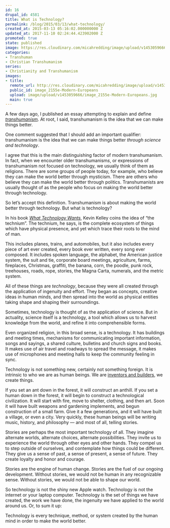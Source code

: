 ```yaml
---
id: 16
drupal_id: 4581
title: What is Technology?
permalink: /blog/2015/03/13/what-technology/
created_at: 2015-03-13 05:16:02.000000000 Z
updated_at: 2017-11-10 02:24:44.423902000 Z
promoted: true
state: published
image: https://res.cloudinary.com/micahredding/image/upload/v1453059666/image_2155e-Modern-Europeans.jpg
categories:
- Transhuman
- Christian Transhumanism
series:
- Christianity and Transhumanism
images:
- title: 
  remote_url: http://res.cloudinary.com/micahredding/image/upload/v1453059666/image_2155e-Modern-Europeans.jpg
  public_id: image_2155e-Modern-Europeans
  upload: image/upload/v1453059666/image_2155e-Modern-Europeans.jpg
  main: true
---
```

A few days ago, I published an essay attempting to explain and define *[transhumanism](http://micahredding.com/blog/2015/02/27/what-transhumanism-and-why-should-christians-care)*. At root, I said, transhumanism is the idea that we can make things better. 

One comment suggested that I should add an important qualifier: transhumanism is the idea that we can make things better *through science and technology*.

I agree that this is the main distinguishing factor of modern transhumanism. In fact, when we encounter older transhumanism*s*, or expressions of transhumanism not focused on technology, we usually think of them as religions. There are some groups of people today, for example, who believe they can make the world better through mysticism. There are others who believe they can make the world better through politics. Transhumanists are usually thought of as the people who focus on making the world better through technology.

So let’s accept this definition. Transhumanism is about making the world better through technology. But what is technology?

In his book *[What Technology Wants](http://www.amazon.com/gp/product/0143120174/ref=as_li_tl?ie=UTF8&camp=1789&creative=390957&creativeASIN=0143120174&linkCode=as2&tag=micahredding-20&linkId=ZFNQ74OKDJHPR7TA)*, Kevin Kelley coins the idea of “the technium”. The technium, he says, is the complete ecosystem of things which have physical presence, and yet which trace their roots to the mind of man. 

This includes planes, trains, and automobiles, but it also includes every piece of art ever created, every book ever written, every song ever composed. It includes spoken language, the alphabet, the American justice system, the suit and tie, corporate board meetings, agriculture, farms, fireplaces, Christmas, graffiti, the banana, corn, the poodle, punk rock, treehouses, roads, rope, stories, the Magna Carta, numerals, and the metric system.

All of these things are *technology*, because they were all created through the application of ingenuity and effort. They began as concepts, creative ideas in human minds, and then spread into the world as physical entities taking shape and shaping their surroundings.

Sometimes, technology is thought of as the application of science. But in actuality, science itself is a technology, a tool which allows us to harvest knowledge from the world, and refine it into comprehensible forms. 

Even organized religion, in this broad sense, is a technology. It has buildings and meeting times, mechanisms for communicating important information, songs and sayings, a shared culture, bulletins and church signs and books. It makes use of air travel and roadways to spread the message, it makes use of microphones and meeting halls to keep the community feeling in sync.

Technology is not something new, certainly not something foreign. It is intrinsic to who we are as human beings. We are [inventors and builders](http://micahredding.com/blog/2013/06/07/iron-man-and-modern-identity-crisis), we create things.

If you set an ant down in the forest, it will construct an anthill. If you set a human down in the forest, it will begin to construct a technological civilization. It will start with fire, move to shelter, clothing, and then art. Soon it will have built weapons and gardening implements, and begun construction of a small farm. Give it a few generations, and it will have built a village, or even a city. Very quickly, these human beings will be writing music, history, and philosophy — and most of all, telling stories.

Stories are perhaps the most important technology of all. They imagine alternate worlds, alternate choices, alternate possibilities. They invite us to experience the world through other eyes and other hands. They compel us to step outside of ourselves, and contemplate how things could be different. They give us a sense of past, a sense of present, a sense of future. They create loyalty and honor and courage. 

Stories are the engine of human change. Stories are the fuel of our ongoing development. Without stories, we would not be human in any recognizable sense. Without stories, we would not be able to shape our world.

So technology is not the shiny new Apple watch. Technology is not the internet or your laptop computer. Technology is the set of things we have created, the work we have done, the ingenuity we have applied to the world around us. Or, to sum it up: 

Technology is every technique, method, or system created by the human mind in order to make the world better.
